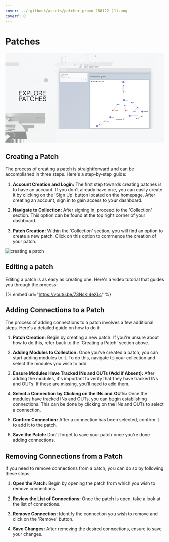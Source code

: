 ```yaml
---
cover: ../.gitbook/assets/patcher_promo_280122 (1).png
coverY: 0
---
```


# Patches

![](<../.gitbook/assets/patcher_promo_280122 (1) (Small).png>)

## Creating a Patch

The process of creating a patch is straightforward and can be accomplished in three steps. Here's a step-by-step guide:

1. **Account Creation and Login:** The first step towards creating patches is to have an account. If you don't already have one, you can easily create it by clicking on the 'Sign Up' button located on the homepage. After creating an account, sign in to gain access to your dashboard.

2. **Navigate to Collection:** After signing in, proceed to the 'Collection' section. This option can be found at the top right corner of your dashboard.

3. **Patch Creation:** Within the 'Collection' section, you will find an option to create a new patch. Click on this option to commence the creation of your patch.

![creating a patch](../.gitbook/assets/2021-12-29_09-06-35.gif)

## Editing a patch

Editing a patch is as easy as creating one. Here's a video tutorial that guides you through the process:

{% embed url="https://youtu.be/73NsKI4eXLc" %}

## Adding Connections to a Patch

The process of adding connections to a patch involves a few additional steps. Here's a detailed guide on how to do it:

1. **Patch Creation:** Begin by creating a new patch. If you're unsure about how to do this, refer back to the 'Creating a Patch' section above.

2. **Adding Modules to Collection:** Once you've created a patch, you can start adding modules to it. To do this, navigate to your collection and select the modules you wish to add.

3. **Ensure Modules Have Tracked INs and OUTs (Add if Absent):** After adding the modules, it's important to verify that they have tracked INs and OUTs. If these are missing, you'll need to add them.

4. **Select a Connection by Clicking on the INs and OUTs:** Once the modules have tracked INs and OUTs, you can begin establishing connections. This can be done by clicking on the INs and OUTs to select a connection.

5. **Confirm Connection:** After a connection has been selected, confirm it to add it to the patch.

6. **Save the Patch:** Don't forget to save your patch once you're done adding connections.

## Removing Connections from a Patch

If you need to remove connections from a patch, you can do so by following these steps:

1. **Open the Patch:** Begin by opening the patch from which you wish to remove connections.

2. **Review the List of Connections:** Once the patch is open, take a look at the list of connections.

3. **Remove Connection:** Identify the connection you wish to remove and click on the 'Remove' button.

4. **Save Changes:** After removing the desired connections, ensure to save your changes.
